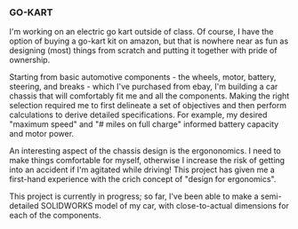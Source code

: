 ### GO-KART
I'm working on an electric go kart outside of class. Of course, I have the option of buying a go-kart kit on amazon, but that is nowhere near as fun as designing (most) things from scratch and putting it together with pride of ownership. 

Starting from basic automotive components - the wheels, motor, battery, steering, and breaks - which I've purchased from ebay, I'm building a car chassis that will comfortably fit me and all the components. Making the right selection required me to first delineate a set of objectives and then perform calculations to derive detailed specifications. For example, my desired "maximum speed" and "# miles on full charge" informed battery capacity and motor power. 

An interesting aspect of the chassis design is the ergononomics. I need to make things comfortable for myself, otherwise I increase the risk of getting into an accident if I'm agitated while driving! This project has given me a first-hand experience with the crich concept of "design for ergonomics". 

This project is currently in progress; so far, I've been able to make a semi-detailed SOLIDWORKS model of my car, with close-to-actual dimensions for each of the components. 
